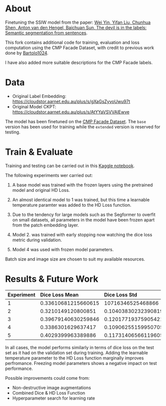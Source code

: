 # About
Finetuning the SSIW model from the paper: [Wei Yin, Yifan Liu, Chunhua Shen, Anton van den Hengel, Baichuan Sun, The devil is in the labels: Semantic segmentation from sentences](https://arxiv.org/abs/2202.02002).

This fork contains additional code for training, evaluation and loss computation using the CMP Facade Dataset, with credit to previous work done by [Bartolo1024](https://github.com/Bartolo1024).

I have also added more suitable descriptions for the CMP Facade labels.

# Data

- Original Label Embedding: https://cloudstor.aarnet.edu.au/plus/s/gXaGsZyvoUwu97t
- Original Model CKPT: https://cloudstor.aarnet.edu.au/plus/s/AtYYaVSVVAlEwve

The model has been finetuned on the [CMP Facade Dataset](https://cmp.felk.cvut.cz/~tylecr1/facade/). The `base` version has been used for training while the `extended` version is reserved for testing.


# Train & Evaluate

Training and testing can be carried out in this [Kaggle notebook](https://www.kaggle.com/jackkboylan/ssiw-finetuning).

The following experiments wer carried out:

1. A base model was trained with the frozen layers using the pretrained model and original HD Loss.

2. An almost identical model to 1 was trained, but this time a learnable temperature paramter was added to the HD Loss function.

3. Due to the tendency for large models such as the Segformer to overfit on small datasets, all parameters in the model have been frozen apart from the patch embedding layer.

4. Model 2. was trained with early stopping now watching the dice loss metric during validation.

5. Model 4 was used with frozen model parameters.

Batch size and image size are chosen to suit my available resources.


# Results & Future Work

| Experiment      | Dice Loss Mean | Dice Loss Std     |
| :---        |    :----   |          :--- |
| 1      | 0.33610681215660615       | 10716346525468866   |
| 2   | 0.3210149120800851        | 0.10403830232390819      |
| 3  | 0.39679140630259846      | 0.12017719375905421     |
| 4      | 0.3386301629637417       | 0.10906255159950705   |
| 5  | 0.4029399963389886      | 0.11731406566119605      |


In all cases, the model performs similarly in terms of dice loss on the test set as it had on the validation set during training. Adding the learnable temperature parameter to the HD Loss function marginally improves perfromance. Freezing model parameters shows a negative impact on test performance.

Possible improvements could come from:
- Non-destructive image augmentations
- Combined Dice & HD Loss Function
- Hyperparameter search for learning rate
